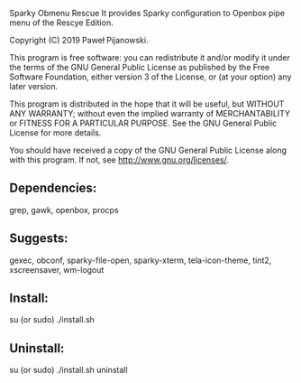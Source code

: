Sparky Obmenu Rescue
It provides Sparky configuration to Openbox pipe menu of the Rescye Edition.

Copyright (C) 2019 Paweł Pijanowski.

This program is free software: you can redistribute it and/or modify
it under the terms of the GNU General Public License as published by
the Free Software Foundation, either version 3 of the License, or
(at your option) any later version.

This program is distributed in the hope that it will be useful,
but WITHOUT ANY WARRANTY; without even the implied warranty of
MERCHANTABILITY or FITNESS FOR A PARTICULAR PURPOSE.  See the
GNU General Public License for more details.

You should have received a copy of the GNU General Public License
along with this program.  If not, see <http://www.gnu.org/licenses/>.

Dependencies:
-------------
grep, gawk, openbox, procps

Suggests:
-------------
gexec, obconf, sparky-file-open, sparky-xterm, tela-icon-theme, tint2, xscreensaver, wm-logout

Install:
-------------
su (or sudo) 
./install.sh

Uninstall:
-------------
su (or sudo)
./install.sh uninstall
